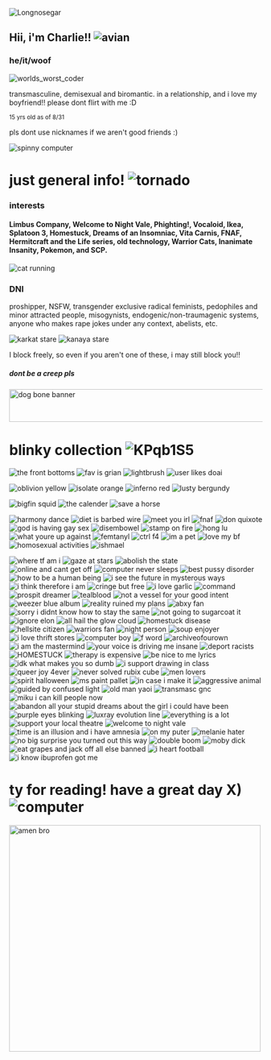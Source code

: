![Longnosegar](https://github.com/user-attachments/assets/a6a7f670-2523-4795-80a1-9b0696979831)

## Hii, i'm Charlie!! ![avian](https://github.com/user-attachments/assets/dd70e299-6dd1-43c4-b6cc-3e107e7943ff)

### he/it/woof
![worlds_worst_coder](https://github.com/user-attachments/assets/d1d7b9a5-b094-4e21-95e7-36138163e88c)

transmasculine, demisexual and biromantic.
in a relationship, and i love my boyfriend!! please dont flirt with me :D

<sub>15 yrs old as of 8/31</sub>

pls dont use nicknames if we aren't good friends :) 

![spinny computer](https://github.com/user-attachments/assets/3c1f9ff6-1a4b-42c7-a348-4864a11ae612)


# just general info! ![tornado](https://github.com/user-attachments/assets/a4d8344e-4729-4eba-b77f-06c82aa13d54)
### interests
#### Limbus Company, Welcome to Night Vale, Phighting!, Vocaloid, Ikea, Splatoon 3, Homestuck, Dreams of an Insomniac, Vita Carnis, FNAF, Hermitcraft and the Life series, old technology, Warrior Cats, Inanimate Insanity, Pokemon, and SCP. 


![cat running](https://github.com/user-attachments/assets/bb248656-4d61-472b-aab6-7808a935f905)




### DNI
proshipper, NSFW, transgender exclusive radical feminists, pedophiles and minor attracted people, misogynists, endogenic/non-traumagenic systems, anyone who makes rape jokes under any context, abelists, etc. 

![karkat stare](https://github.com/user-attachments/assets/281c1228-a570-4b22-94b2-5fae9dcc46bf) 
![kanaya stare](https://github.com/user-attachments/assets/b40e1789-4299-46fc-8650-903e6b779d28)

I block freely, so even if you aren't one of these, i may still block you!!

##### dont be a creep pls

<img width="1080" height="65" alt="dog bone banner" src="https://github.com/user-attachments/assets/302b3ea6-8493-4708-9c56-86fe78067fc2" />



# blinky collection  ![KPqb1S5](https://github.com/user-attachments/assets/5303724b-5cb0-42e5-a166-4d76002a6bac)

![the front bottoms](https://github.com/user-attachments/assets/83a12a72-68f4-4e7f-a1dc-c890f71d0020)
![fav is grian](https://github.com/user-attachments/assets/76cd0c7a-d094-4d46-a2fa-73ff374ef23f)
![lightbrush](https://github.com/user-attachments/assets/07c09169-5389-4d96-9454-77235e1ee0d2)
![user likes doai](https://github.com/user-attachments/assets/80c31d5f-921f-4aaf-b909-f15c3c923519)




![oblivion yellow](https://github.com/user-attachments/assets/0248b10e-dbe1-4e33-b3fd-d69bf265d698)
![isolate orange](https://github.com/user-attachments/assets/344b3582-dc41-47b9-a2a5-20e5b421e3da)
![inferno red](https://github.com/user-attachments/assets/84fbf3f9-151a-4494-a173-6aeb45a8d069)
![lusty bergundy](https://github.com/user-attachments/assets/c8cde097-17c7-45e3-82cb-37323ead31fd)

![bigfin squid](https://github.com/user-attachments/assets/778dddf8-5bfb-4b64-be92-c952f42e6a33)
![the calender](https://github.com/user-attachments/assets/7b923f53-2198-42e6-8656-43fd5d54a6d6)
![save a horse](https://github.com/user-attachments/assets/1a3b56e9-1e36-4aa4-947b-37decc73f166)



![harmony dance](https://github.com/user-attachments/assets/3a2ace86-f7aa-4a78-8f02-7c72976303ec)
![diet is barbed wire](https://github.com/user-attachments/assets/04b9856b-4596-43bd-924d-07b27f30235e)
![meet you irl](https://github.com/user-attachments/assets/fa6f0e97-0722-42cb-8572-e5ff8ff6b713)
![fnaf](https://github.com/user-attachments/assets/f2df891a-4e84-4150-9a14-dcf78281e22b)
![don quixote](https://github.com/user-attachments/assets/9065516d-048c-40a9-a509-9bff4f610887)
![god is having gay sex](https://github.com/user-attachments/assets/a8301637-38cd-4166-9600-e3acee785632)
![disembowel](https://github.com/user-attachments/assets/4b775872-92b5-4b9b-b51f-950333942a69)
![stamp on fire](https://github.com/user-attachments/assets/98df67dd-c09a-407a-a6ee-b5df6e0a2a36)
![hong lu](https://github.com/user-attachments/assets/342ba1be-a6bc-4175-bd58-11b6b83dd13f)
![what youre up against](https://github.com/user-attachments/assets/8576a231-846e-427d-9435-5306c1fa0baf)
![femtanyl](https://github.com/user-attachments/assets/c9da749f-d5cc-4514-9555-db797868eff7)
![ctrl f4](https://github.com/user-attachments/assets/ab033a76-d05e-4206-9557-1c91181329fb)
![im a pet](https://github.com/user-attachments/assets/9b3d8383-f6a7-46d3-b8c2-a91c38592c81)
![love my bf](https://github.com/user-attachments/assets/5401da30-4d0e-4d23-8529-18442ab60318)
![homosexual activities](https://github.com/user-attachments/assets/c84579b6-883d-4efd-9c92-702306924ce9)
![ishmael](https://github.com/user-attachments/assets/2ccd85a1-f508-4145-8625-e4dbdb08f5f0)






![where tf am i](https://github.com/user-attachments/assets/a2519aa2-5780-44a5-a4d8-62b483ea06cf) 
![gaze at stars](https://github.com/user-attachments/assets/e91bc6e7-5332-4e52-bd49-1822e87fb8b4)
![abolish the state](https://github.com/user-attachments/assets/400fd626-b588-4740-86e0-db3ea80c1099)
![online and cant get off](https://github.com/user-attachments/assets/366fe5bb-bd88-4319-a040-41eab45eefca)
![computer never sleeps](https://github.com/user-attachments/assets/5d310f28-b86a-4790-aa11-deb6cf767ced)
![best pussy disorder](https://github.com/user-attachments/assets/17896502-7723-43b0-acb9-677b5c50148c)
![how to be a human being](https://github.com/user-attachments/assets/c1e5eca4-acd1-4b71-a53f-c0d67f05ca8f)
![i see the future in mysterous ways](https://github.com/user-attachments/assets/f0d08846-c9dc-4915-a0f6-12e5c9d48db6)
![i think therefore i am](https://github.com/user-attachments/assets/e3906efa-112c-4c40-abd8-b6f32e877cf0)
![cringe but free](https://github.com/user-attachments/assets/25b11867-12f7-421a-97b1-df91913f0651)
![i love garlic](https://github.com/user-attachments/assets/6676a739-dd09-473c-aa82-96bbe387ef74)
![command](https://github.com/user-attachments/assets/2bb45104-6aca-404c-a807-f3a521b8e2cf)
![prospit dreamer](https://github.com/user-attachments/assets/a5090fe0-75a8-41ee-8cbd-4910aeab51b1)
![tealblood](https://github.com/user-attachments/assets/482b6043-f3f3-43ce-8087-3dd121f0ecb6)
![not a vessel for your good intent](https://github.com/user-attachments/assets/a7f9695e-a9b2-4bb2-aa9f-7af3e2f2c4a9)
![weezer blue album](https://github.com/user-attachments/assets/6d1a9439-d00c-40ce-a1dc-1465fcfeec28)
![reality ruined my plans](https://github.com/user-attachments/assets/1a10cad1-93a5-4eff-b903-6953b3be245c)
![abxy fan](https://github.com/user-attachments/assets/d7a887e0-14ae-4a6f-af7d-cdd42db42735)
![sorry i didnt know how to stay the same](https://github.com/user-attachments/assets/31b2dc10-a0d9-44b9-9809-81ce9f757a14)
![not going to sugarcoat it](https://github.com/user-attachments/assets/601f964c-c7c5-4b39-8779-b010c7688f6d)
![ignore elon](https://github.com/user-attachments/assets/0e1e8281-66d4-495b-ab66-b910a25cd90d)
![all hail the glow cloud](https://github.com/user-attachments/assets/abdf7ecd-2dbf-4c9f-b1f2-2aa82b5d8aed)
![homestuck disease](https://github.com/user-attachments/assets/1281bd6d-6639-4cf5-8a61-03e7655b4d15)
![hellsite citizen](https://github.com/user-attachments/assets/e8720f3b-cfbd-4c9c-b0e8-c5ccab7d49fb)
![warriors fan](https://github.com/user-attachments/assets/d73f9376-df7c-43dc-bc37-e4cd1ebd7a2b)
![night person](https://github.com/user-attachments/assets/ca3a5966-b7b8-44dc-aca4-49aa50d1abdc)
![soup enjoyer](https://github.com/user-attachments/assets/40c7e0a4-7b32-4a79-ad90-de00161e4b0e)
![i love thrift stores](https://github.com/user-attachments/assets/c2281553-af07-4426-bfd5-0484f6ef86d1)
![computer boy](https://github.com/user-attachments/assets/e7397efe-ac15-4537-a9b1-897856b1f62e)
![f word](https://github.com/user-attachments/assets/f3de59c4-6475-48d9-a91b-48303850acb7)
![archiveofourown](https://github.com/user-attachments/assets/b76f6ece-6c1d-418a-b302-1653991b3ab1)
![i am the mastermind](https://github.com/user-attachments/assets/4a28f42d-3ec6-4fa1-a6be-235ab495225d)
![your voice is driving me insane](https://github.com/user-attachments/assets/d12d219d-9498-4822-91ee-a6c9909a15fe)
![deport racists](https://github.com/user-attachments/assets/e46ba974-1da0-4ece-90aa-1f064dba67c3)
![HOMESTUCK](https://github.com/user-attachments/assets/502eb306-9e41-4982-aadf-32ec21f1b5ea)
![therapy is expensive](https://github.com/user-attachments/assets/eae1b413-fb34-4f7c-822e-7c0176ed2166)
![be nice to me lyrics](https://github.com/user-attachments/assets/9bbe5f12-e058-4f3a-9296-ae35f1fe108a)
![idk what makes you so dumb](https://github.com/user-attachments/assets/39da3218-918a-42be-a473-d76d67f2c5ad)
![i support drawing in class](https://github.com/user-attachments/assets/59054458-7796-420b-b02a-7c0868a66806)
![queer joy 4ever](https://github.com/user-attachments/assets/218dd92e-00ec-41a8-be7a-b1668ea2e4ab)
![never solved rubix cube](https://github.com/user-attachments/assets/41124476-a19a-48d3-9aa0-be936d3aa498)
![men lovers](https://github.com/user-attachments/assets/ee7e1516-885e-434f-8f75-a3ca80377fb9)
![spirit halloween](https://github.com/user-attachments/assets/2560d378-6c90-490d-8120-c071f821b75a)
![ms paint pallet](https://github.com/user-attachments/assets/36b93986-101d-48af-bd6f-abda46df70dd)
![in case i make it](https://github.com/user-attachments/assets/c5f14f67-6d90-4315-ae42-90d0f0ff6fc5)
![aggressive animal](https://github.com/user-attachments/assets/6c57f87c-fc96-4c47-b640-021f9d9dd7aa)
![guided by confused light](https://github.com/user-attachments/assets/a5213c04-5567-4694-b37a-9805f836585d)
![old man yaoi](https://github.com/user-attachments/assets/f488889f-ecc9-4e16-a46f-2b3ac20bb09e)
![transmasc gnc](https://github.com/user-attachments/assets/275e19d6-fddc-44ca-85c7-14411b9ea742)
![miku i can kill people now](https://github.com/user-attachments/assets/07bab8a9-0245-4669-998c-deb6969cd96c)
![abandon all your stupid dreams about the girl i could have been](https://github.com/user-attachments/assets/09cf2a56-969b-4ba2-95c5-1905585730be)
![purple eyes blinking](https://github.com/user-attachments/assets/a8bba151-e2ae-43fd-89a4-9d74b8d266ae)
![luxray evolution line](https://github.com/user-attachments/assets/54d343e8-2a18-419d-835c-8b2735c58702)
![everything is a lot](https://github.com/user-attachments/assets/11a5b983-7590-411e-b8b1-a254734856dd)
![support your local theatre](https://github.com/user-attachments/assets/035517f1-136d-443b-88bc-258e073caa48)
![welcome to night vale](https://github.com/user-attachments/assets/70f2a0e9-37ce-4a85-b21e-e0b1e5bceede)
![time is an illusion and i have amnesia](https://github.com/user-attachments/assets/3607bb72-16f6-4ff4-a64d-4ddc18ec12c6)
![on my puter](https://github.com/user-attachments/assets/5c778cbc-fd69-4922-a724-267a188f88e6)
![melanie hater](https://github.com/user-attachments/assets/2f32c5c0-02d7-42a8-80dd-3adae1cfacbe)
![no big surprise you turned out this way](https://github.com/user-attachments/assets/371ebc82-5365-47ab-b01b-3c3f4d6906ed)
![double boom](https://github.com/user-attachments/assets/83964828-7fa7-47b9-a5b8-29e74333f94a)
![moby dick](https://github.com/user-attachments/assets/e9c2e24a-d4bd-471d-b013-761f73321641)
![eat grapes and jack off all else banned](https://github.com/user-attachments/assets/51eb546a-62d8-4069-8fdb-c8bfea090739)
![i heart football](https://github.com/user-attachments/assets/708c1406-fded-42bc-b1b4-29bfccf560c1)
![i know ibuprofen got me](https://github.com/user-attachments/assets/e83631f8-106d-434f-a394-17ac7d740a6c)





# ty for reading! have a great day X) ![computer](https://github.com/user-attachments/assets/3a264a6f-fd12-4e23-ba67-f5e22809b0fb)


<img width="500" height="450" alt="amen bro" src="https://github.com/user-attachments/assets/9561db53-d770-4213-a540-7589e6ffe40a" />

<!--
**entykk/entykk** is a ✨ _special_ ✨ repository because its `README.md` (this file) appears on your GitHub profile.

Here are some ideas to get you started:

- 🔭 I’m currently working on ...
- 🌱 I’m currently learning ...
- 👯 I’m looking to collaborate on ...
- 🤔 I’m looking for help with ...
- 💬 Ask me about ...
- 📫 How to reach me: ...
- 😄 Pronouns: ...
- ⚡ Fun fact: ...
-->

<!--
**longnosegar/longnosegar** is a ✨ _special_ ✨ repository because its `README.md` (this file) appears on your GitHub profile.

Here are some ideas to get you started:

- 🔭 I’m currently working on ...
- 🌱 I’m currently learning ...
- 👯 I’m looking to collaborate on ...
- 🤔 I’m looking for help with ...
- 💬 Ask me about ...
- 📫 How to reach me: ...
- 😄 Pronouns: ...
- ⚡ Fun fact: ...
-->
